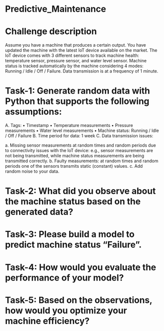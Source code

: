 # Predictive_Maintenance


# Challenge description

Assume you have a machine that produces a certain output. You have updated the machine with
the latest IoT device available on the market. The IoT device comes with 3 different sensors to
track machine health: temperature sensor, pressure sensor, and water level sensor. Machine
status is tracked automatically by the machine considering 4 modes: Running / Idle / Off / Failure.
Data transmission is at a frequency of 1 minute.

# Task-1: Generate random data with Python that supports the following assumptions:
A. Tags:
• Timestamp
• Temperature measurements
• Pressure measurements
• Water level measurements
• Machine status: Running / Idle / Off / Failure
B. Time period for data: 1 week
C. Data transmission issues:

a. Missing sensor measurements at random times and random periods due to
connectivity issues with the IoT device: e.g., sensor measurements are not being
transmitted, while machine status measurements are being transmitted correctly.
b. Faulty measurements: at random times and random periods one of the sensors
transmits static (constant) values.
c. Add random noise to your data.

# Task-2: What did you observe about the machine status based on the generated data?
# Task-3: Please build a model to predict machine status “Failure”.
# Task-4: How would you evaluate the performance of your model?
# Task-5: Based on the observations, how would you optimize your machine efficiency?
